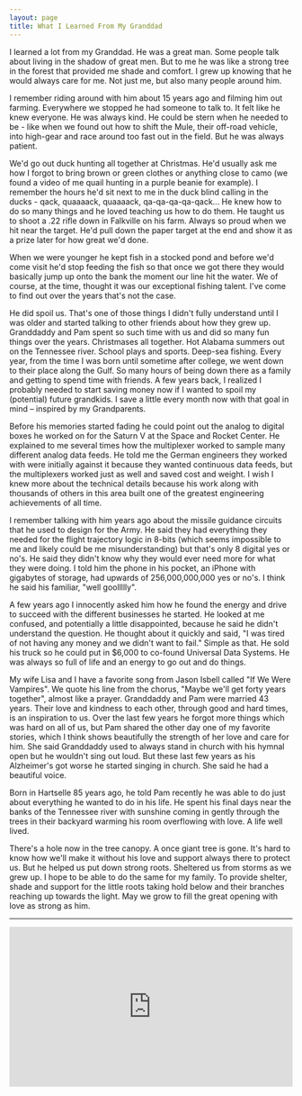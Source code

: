 ```yaml
---
layout: page
title: What I Learned From My Granddad
---
```


I learned a lot from my Granddad. He was a great man. Some people talk about living in the shadow of great men. But to me he was like a strong tree in the forest that provided me shade and comfort. I grew up knowing that he would always care for me. Not just me, but also many people around him.

I remember riding around with him about 15 years ago and filming him out farming. Everywhere we stopped he had someone to talk to. It felt like he knew everyone. He was always kind. He could be stern when he needed to be - like when we found out how to shift the Mule, their off-road vehicle, into high-gear and race around too fast out in the field. But he was always patient.

We'd go out duck hunting all together at Christmas. He'd usually ask me how I forgot to bring brown or green clothes or anything close to camo (we found a video of me quail hunting in a purple beanie for example). I remember the hours he'd sit next to me in the duck blind calling in the ducks - qack, quaaaack, quaaaack, qa-qa-qa-qa-qack... He knew how to do so many things and he loved teaching us how to do them. He taught us to shoot a .22 rifle down in Falkville on his farm. Always so proud when we hit near the target. He'd pull down the paper target at the end and show it as a prize later for how great we'd done.

When we were younger he kept fish in a stocked pond and before we'd come visit he'd stop feeding the fish so that once we got there they would basically jump up onto the bank the moment our line hit the water. We of course, at the time, thought it was our exceptional fishing talent. I've come to find out over the years that's not the case.

He did spoil us. That's one of those things I didn't fully understand until I was older and started talking to other friends about how they grew up. Granddaddy and Pam spent so such time with us and did so many fun things over the years. Christmases all together. Hot Alabama summers out on the Tennessee river. School plays and sports. Deep-sea fishing. Every year, from the time I was born until sometime after college, we went down to their place along the Gulf. So many hours of being down there as a family and getting to spend time with friends. A few years back, I realized I probably needed to start saving money now if I wanted to spoil my (potential) future grandkids. I save a little every month now with that goal in mind – inspired by my Grandparents.

Before his memories started fading he could point out the analog to digital boxes he worked on for the Saturn V at the Space and Rocket Center. He explained to me several times how the multiplexer worked to sample many different analog data feeds. He told me the German engineers they worked with were initially against it because they wanted continuous data feeds, but the multiplexers worked just as well and saved cost and weight. I wish I knew more about the technical details because his work along with thousands of others in this area built one of the greatest engineering achievements of all time.

I remember talking with him years ago about the missile guidance circuits that he used to design for the Army. He said they had everything they needed for the flight trajectory logic in 8-bits (which seems impossible to me and likely could be me misunderstanding) but that's only 8 digital yes or no's. He said they didn't know why they would ever need more for what they were doing. I told him the phone in his pocket, an iPhone with gigabytes of storage, had upwards of 256,000,000,000 yes or no's. I think he said his familiar, "well goollllly".

A few years ago I innocently asked him how he found the energy and drive to succeed with the different businesses he started. He looked at me confused, and potentially a little disappointed, because he said he didn't understand the question. He thought about it quickly and said, "I was tired of not having any money and we didn't want to fail." Simple as that. He sold his truck so he could put in $6,000 to co-found Universal Data Systems. He was always so full of life and an energy to go out and do things.

My wife Lisa and I have a favorite song from Jason Isbell called "If We Were Vampires". We quote his line from the chorus, "Maybe we'll get forty years together", almost like a prayer. Granddaddy and Pam were married 43 years. Their love and kindness to each other, through good and hard times, is an inspiration to us. Over the last few years he forgot more things which was hard on all of us, but Pam shared the other day one of my favorite stories, which I think shows beautifully the strength of her love and care for him. She said Granddaddy used to always stand in church with his hymnal open but he wouldn't sing out loud. But these last few years as his Alzheimer's got worse he started singing in church. She said he had a beautiful voice.

Born in Hartselle 85 years ago, he told Pam recently he was able to do just about everything he wanted to do in his life. He spent his final days near the banks of the Tennessee river with sunshine coming in gently through the trees in their backyard warming his room overflowing with love. A life well lived.

There's a hole now in the tree canopy. A once giant tree is gone. It's hard to know how we'll make it without his love and support always there to protect us. But he helped us put down strong roots. Sheltered us from storms as we grew up. I hope to be able to do the same for my family. To provide shelter, shade and support for the little roots taking hold below and their branches reaching up towards the light. May we grow to fill the great opening with love as strong as him.

---

<div style="padding:56.25% 0 0 0;position:relative;"><iframe src="https://player.vimeo.com/video/657276889?h=248ba2f93b&title=0&byline=0&portrait=0&speed=0&badge=0&autopause=0&player_id=0&app_id=58479/embed" allow="autoplay; fullscreen; picture-in-picture" allowfullscreen frameborder="0" style="position:absolute;top:0;left:0;width:100%;height:100%;"></iframe></div>
